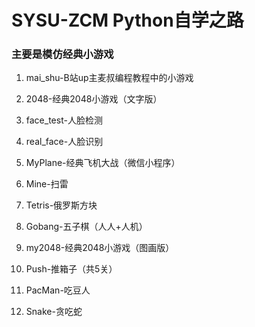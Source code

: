 # SYSU-ZCM Python自学之路 

### 主要是模仿经典小游戏

1. mai_shu-B站up主麦叔编程教程中的小游戏

2. 2048-经典2048小游戏（文字版）

3. face_test-人脸检测

4. real_face-人脸识别

5. MyPlane-经典飞机大战（微信小程序）

6. Mine-扫雷

7. Tetris-俄罗斯方块

8. Gobang-五子棋（人人+人机）

9. my2048-经典2048小游戏（图画版）

10. Push-推箱子（共5关）

11. PacMan-吃豆人

12. Snake-贪吃蛇
